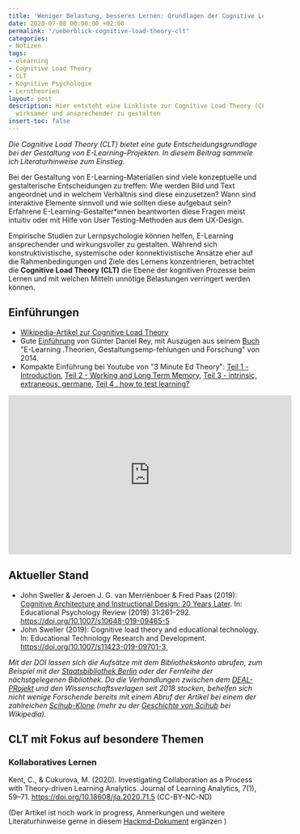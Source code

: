```yaml
---
title: 'Weniger Belastung, besseres Lernen: Grundlagen der Cognitive Load Theory (CLT)'
date: 2020-07-08 00:00:00 +02:00
permalink: "/ueberblick-cognitive-load-theory-clt"
categories:
- Notizen
tags:
- elearning
- Cognitive Load Theory
- CLT
- Kognitive Psychologie
- Lerntheorien
layout: post
description: Hier entsteht eine Linkliste zur Cognitive Load Theory (CLT), um E-Learning-Angebote
  wirksamer und ansprechender zu gestalten
insert-toc: false
---
```


*Die Cognitive Load Theory (CLT) bietet eine gute Entscheidungsgrundlage bei der Gestaltung von E-Learning-Projekten. In diesem Beitrag sammele ich Literaturhinweise zum Einstieg.*

Bei der Gestaltung von E-Learning-Materialien sind viele konzeptuelle und gestalterische Entscheidungen zu treffen: Wie werden Bild und Text angeordnet und in welchem Verhältnis sind diese einzusetzen? Wann sind interaktive Elemente sinnvoll und wie sollten diese aufgebaut sein? Erfahrene E-Learning-Gestalter\*innen beantworten diese Fragen meist intuitiv oder mit Hilfe von User Testing-Methoden aus dem UX-Design. 

Empirische Studien zur Lernpsychologie können helfen, E-Learning ansprechender und wirkungsvoller zu gestalten. Während sich konstruktivistische, systemische oder konnektivistische Ansätze eher auf die Rahmenbedingungen und Ziele des Lernens konzentrieren, betrachtet die __Cognitive Load Theory (CLT)__ die Ebene der kognitiven Prozesse beim Lernen und mit welchen Mitteln unnötige Belastungen verringert werden können.


## Einführungen
- [Wikipedia-Artikel zur Cognitive Load Theory](https://en.wikipedia.org/wiki/Cognitive_load)
- Gute [Einführung](http://www.elearning-psychologie.de/clt.html) von Günter Daniel Rey, mit Auszügen aus seinem [Buch](https://www.hogrefe.de/shop/e-learning.html) "E-Learning .Theorien, Gestaltungsemp-fehlungen und Forschung" von 2014.
- Kompakte Einführung bei Youtube von "3 Minute Ed Theory": [Teil 1 - Introduction](https://www.youtube.com/watch?v=KbzmM30NXNQ), [Teil 2 - Working and Long Term Memory](https://www.youtube.com/watch?v=ZcoGqi8aiuk), [Teil 3 - intrinsic, extraneous, germane](https://www.youtube.com/watch?v=IkH0EGYqWO0&t=6s), [Teil 4 . how to test learning?](https://www.youtube.com/watch?v=SWOvuR8sR0Q)

<iframe width="560" height="315" src="https://www.youtube.com/embed/IkH0EGYqWO0" frameborder="0" allow="accelerometer; autoplay; encrypted-media; gyroscope; picture-in-picture" allowfullscreen></iframe>

## Aktueller Stand
- John Sweller & Jeroen J. G. van Merriënboer & Fred Paas (2019): [Cognitive Architecture and Instructional Design: 20 Years Later](https://link.springer.com/content/pdf/10.1007/s10648-019-09465-5.pdf). In: Educational Psychology Review (2019) 31:261–292. https://doi.org/10.1007/s10648-019-09465-5
- John Sweller (2019): Cognitive load theory and educational technology. In: Educational Technology Research and Development. https://doi.org/10.1007/s11423-019-09701-3 

*Mit der DOI lassen sich die Aufsätze mit dem Bibliothekskonto abrufen, zum Beispiel mit der [Staatsbibliothek Berlin](http://stabikat.staatsbibliothek-berlin.de/) oder der Fernleihe der nächstgelegenen Bibliothek. Da die Verhandlungen zwischen dem [DEAL-PRojekt](https://de.wikipedia.org/wiki/DEAL_(Projekt)) und den Wissenschaftsverlagen seit 2018 stocken, behelfen sich nicht wenige Forschende bereits mit einem Abruf der Artikel bei einem der zahlreichen [Scihub-Klone](http://vertsluisants.fr/index.php?article4/where-scihub-libgen-server-down) (mehr zu der [Geschichte von Scihub](https://de.wikipedia.org/wiki/Sci-Hub#Geschichte_und_Verbreitung) bei Wikipedia).*

## CLT mit Fokus auf besondere Themen
### Kollaboratives Lernen
Kent, C., & Cukurova, M. (2020). Investigating Collaboration as a Process with Theory-driven Learning Analytics. Journal of Learning Analytics, 7(1), 59–71. https://doi.org/10.18608/jla.2020.71.5 (CC-BY-NC-ND)

(Der Artikel ist noch work in progress, Anmerkungen und weitere Literaturhinweise gerne in diesem [Hackmd-Dokument](https://hackmd.io/mYLlpKecQSKwX1jmAR2V2A?both) ergänzen )




